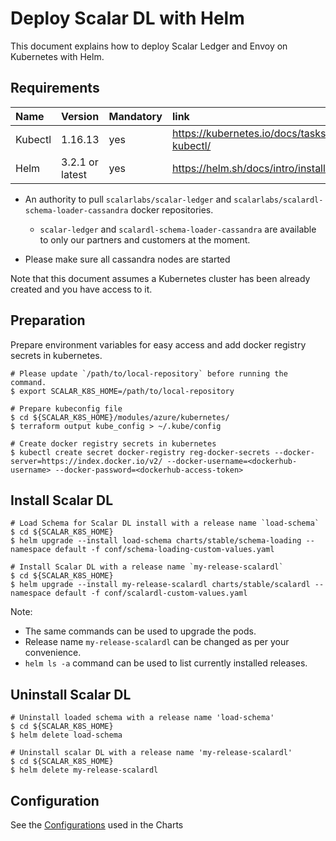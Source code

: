 # Deploy Scalar DL with Helm

This document explains how to deploy Scalar Ledger and Envoy on Kubernetes with Helm.

## Requirements

| Name | Version | Mandatory | link |
|:------|:-------|:----------|:------|
| Kubectl | 1.16.13 | yes | https://kubernetes.io/docs/tasks/tools/install-kubectl/ |
| Helm | 3.2.1 or latest | yes | https://helm.sh/docs/intro/install/ |

* An authority to pull `scalarlabs/scalar-ledger` and `scalarlabs/scalardl-schema-loader-cassandra` docker repositories.
  * `scalar-ledger` and `scalardl-schema-loader-cassandra` are available to only our partners and customers at the moment.

* Please make sure all cassandra nodes are started 

Note that this document assumes a Kubernetes cluster has been already created and you have access to it.

## Preparation
Prepare environment variables for easy access and add docker registry secrets in kubernetes.

```console
# Please update `/path/to/local-repository` before running the command.
$ export SCALAR_K8S_HOME=/path/to/local-repository

# Prepare kubeconfig file
$ cd ${SCALAR_K8S_HOME}/modules/azure/kubernetes/
$ terraform output kube_config > ~/.kube/config

# Create docker registry secrets in kubernetes
$ kubectl create secret docker-registry reg-docker-secrets --docker-server=https://index.docker.io/v2/ --docker-username=<dockerhub-username> --docker-password=<dockerhub-access-token>
```
## Install Scalar DL

```console
# Load Schema for Scalar DL install with a release name `load-schema`
$ cd ${SCALAR_K8S_HOME}
$ helm upgrade --install load-schema charts/stable/schema-loading --namespace default -f conf/schema-loading-custom-values.yaml

# Install Scalar DL with a release name `my-release-scalardl`
$ cd ${SCALAR_K8S_HOME}
$ helm upgrade --install my-release-scalardl charts/stable/scalardl --namespace default -f conf/scalardl-custom-values.yaml
```
Note: 

* The same commands can be used to upgrade the pods.
* Release name `my-release-scalardl` can be changed as per your convenience. 
* `helm ls -a` command can be used to list currently installed releases.
     
## Uninstall Scalar DL 

```console
# Uninstall loaded schema with a release name 'load-schema'  
$ cd ${SCALAR_K8S_HOME}
$ helm delete load-schema 

# Uninstall scalar DL with a release name 'my-release-scalardl'   
$ cd ${SCALAR_K8S_HOME}
$ helm delete my-release-scalardl 
```
## Configuration

See the [Configurations](../charts/stable/scalardl/README.md#scalardl) used in the Charts  
 